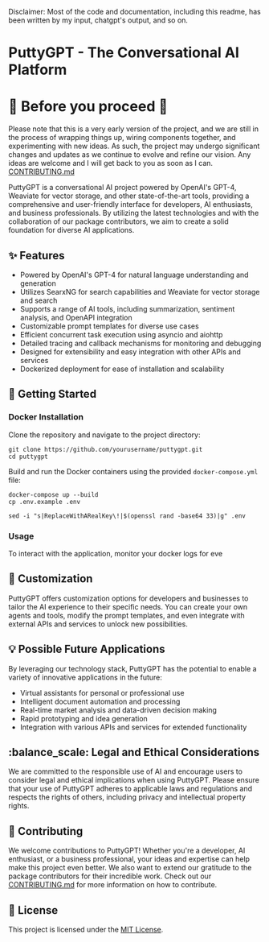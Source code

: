 ﻿Disclaimer: Most of the code and documentation, including this readme, has been written by my input, chatgpt's output, and so on.

PuttyGPT - The Conversational AI Platform
=========================================

# 🚧 Before you proceed 🚧
Please note that this is a very early version of the project, and we are still in the process of wrapping things up, wiring components together, and experimenting with new ideas. As such, the project may undergo significant changes and updates as we continue to evolve and refine our vision. Any ideas are welcome and I will get back to you as soon as I can.
[CONTRIBUTING.md](./CONTRIBUTING.md)

PuttyGPT is a conversational AI project powered by OpenAI's GPT-4, Weaviate for vector storage, and other state-of-the-art tools, providing a comprehensive and user-friendly interface for developers, AI enthusiasts, and business professionals. By utilizing the latest technologies and with the collaboration of our package contributors, we aim to create a solid foundation for diverse AI applications.

:sparkles: Features
-------------------

- Powered by OpenAI's GPT-4 for natural language understanding and generation
- Utilizes SearxNG for search capabilities and Weaviate for vector storage and search
- Supports a range of AI tools, including summarization, sentiment analysis, and OpenAPI integration
- Customizable prompt templates for diverse use cases
- Efficient concurrent task execution using asyncio and aiohttp
- Detailed tracing and callback mechanisms for monitoring and debugging
- Designed for extensibility and easy integration with other APIs and services
- Dockerized deployment for ease of installation and scalability



:rocket: Getting Started
------------------------

### Docker Installation

Clone the repository and navigate to the project directory:

```
git clone https://github.com/yourusername/puttygpt.git
cd puttygpt

```

Build and run the Docker containers using the provided `docker-compose.yml` file:

```
docker-compose up --build
cp .env.example .env

sed -i "s|ReplaceWithARealKey\!|$(openssl rand -base64 33)|g" .env

```

### Usage

To interact with the application, monitor your docker logs for eve

:wrench: Customization
----------------------

PuttyGPT offers customization options for developers and businesses to tailor the AI experience to their specific needs. You can create your own agents and tools, modify the prompt templates, and even integrate with external APIs and services to unlock new possibilities.

:bulb: Possible Future Applications
-----------------------------------

By leveraging our technology stack, PuttyGPT has the potential to enable a variety of innovative applications in the future:

- Virtual assistants for personal or professional use
- Intelligent document automation and processing
- Real-time market analysis and data-driven decision making
- Rapid prototyping and idea generation
- Integration with various APIs and services for extended functionality

:balance\_scale: Legal and Ethical Considerations
-------------------------------------------------

We are committed to the responsible use of AI and encourage users to consider legal and ethical implications when using PuttyGPT. Please ensure that your use of PuttyGPT adheres to applicable laws and regulations and respects the rights of others, including privacy and intellectual property rights.

:handshake: Contributing
------------------------

We welcome contributions to PuttyGPT! Whether you're a developer, AI enthusiast, or a business professional, your ideas and expertise can help make this project even better. We also want to extend our gratitude to the package contributors for their incredible work. Check out our [CONTRIBUTING.md](./CONTRIBUTING.md) for more information on how to contribute.

:memo: License
--------------

This project is licensed under the [MIT License](./LICENSE).

